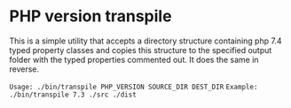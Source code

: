 # PHP version transpile
This is a simple utility that accepts a directory structure containing php 7.4 typed property classes and copies this
structure to the specified output folder with the typed properties commented out. It does the same in reverse. 

```Usage: ./bin/transpile PHP_VERSION SOURCE_DIR DEST_DIR```
```Example: ./bin/transpile 7.3 ./src ./dist```
